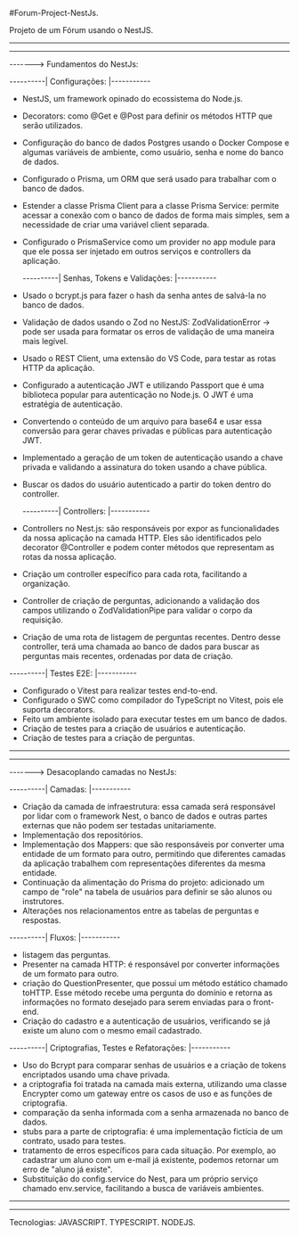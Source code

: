 #Forum-Project-NestJs.
 
Projeto de um Fórum usando o NestJS.

____________________________________________________________________________________________________________________________________________________________________________________________________________________
____________________________________________________________________________________________________________________________________________________________________________________________________________________
-------> Fundamentos do NestJs:

  ----------| Configurações: |-----------

- NestJS, um framework opinado do ecossistema do Node.js.
- Decorators: como @Get e @Post para definir os métodos HTTP que serão utilizados.
- Configuração do banco de dados Postgres usando o Docker Compose e algumas variáveis de ambiente, como usuário, senha e nome do banco de dados.
- Configurado o Prisma, um ORM que será usado para trabalhar com o banco de dados.
- Estender a classe Prisma Client para a classe Prisma Service: permite acessar a conexão com o banco de dados de forma mais simples, sem a necessidade de criar uma variável client separada.
- Configurado o PrismaService como um provider no app module para que ele possa ser injetado em outros serviços e controllers da aplicação.

  
  ----------| Senhas, Tokens e Validações: |-----------
  
- Usado o bcrypt.js para fazer o hash da senha antes de salvá-la no banco de dados.
- Validação de dados usando o Zod no NestJS: ZodValidationError -> pode ser usada para formatar os erros de validação de uma maneira mais legível.
- Usado o REST Client, uma extensão do VS Code, para testar as rotas HTTP da aplicação.
- Configurado a autenticação JWT e utilizando Passport que é uma biblioteca popular para autenticação no Node.js. O JWT é uma estratégia de autenticação.
- Convertendo o conteúdo de um arquivo para base64 e usar essa conversão para gerar chaves privadas e públicas para autenticação JWT.
- Implementado a geração de um token de autenticação usando a chave privada e validando a assinatura do token usando a chave pública.
- Buscar os dados do usuário autenticado a partir do token dentro do controller.
  
  ----------| Controllers: |-----------

- Controllers no Nest.js: são responsáveis por expor as funcionalidades da nossa aplicação na camada HTTP. Eles são identificados pelo decorator @Controller e podem conter métodos que representam as rotas da nossa aplicação.
- Criação um controller específico para cada rota, facilitando a organização.
- Controller de criação de perguntas, adicionando a validação dos campos utilizando o ZodValidationPipe para validar o corpo da requisição.
- Criação de uma rota de listagem de perguntas recentes. Dentro desse controller, terá uma chamada ao banco de dados para buscar as perguntas mais recentes, ordenadas por data de criação.
  
----------| Testes E2E: |-----------

- Configurado o Vitest para realizar testes end-to-end.
- Configurado o SWC como compilador do TypeScript no Vitest, pois ele suporta decorators.
- Feito um ambiente isolado para executar testes em um banco de dados.
- Criação de testes para a criação de usuários e autenticação.
- Criação de testes para a criação de perguntas.

____________________________________________________________________________________________________________________________________________________________________________________________________________________
____________________________________________________________________________________________________________________________________________________________________________________________________________________
-------> Desacoplando camadas no NestJs:

----------| Camadas: |-----------

- Criação da camada de infraestrutura: essa camada será responsável por lidar com o framework Nest, o banco de dados e outras partes externas que não podem ser testadas unitariamente.
- Implementação dos repositórios.
- Implementação dos Mappers: que são responsáveis por converter uma entidade de um formato para outro, permitindo que diferentes camadas da aplicação trabalhem com representações diferentes da mesma entidade.
- Continuação da alimentação do Prisma do projeto: adicionado um campo de "role" na tabela de usuários para definir se são alunos ou instrutores.
- Alterações nos relacionamentos entre as tabelas de perguntas e respostas.

----------| Fluxos: |-----------

- listagem das perguntas.
- Presenter na camada HTTP: é responsável por converter informações de um formato para outro.
- criação do QuestionPresenter, que possui um método estático chamado toHTTP. Esse método recebe uma pergunta do domínio e retorna as informações no formato desejado para serem enviadas para o front-end.
- Criação do cadastro e a autenticação de usuários, verificando se já existe um aluno com o mesmo email cadastrado.

----------| Criptografias, Testes e Refatorações: |-----------

- Uso do Bcrypt para comparar senhas de usuários e a criação de tokens encriptados usando uma chave privada.
- a criptografia foi tratada na camada mais externa, utilizando uma classe Encrypter como um gateway entre os casos de uso e as funções de criptografia.
- comparação da senha informada com a senha armazenada no banco de dados.
- stubs para a parte de criptografia: é uma implementação fictícia de um contrato, usado para testes.
- tratamento de erros específicos para cada situação. Por exemplo, ao cadastrar um aluno com um e-mail já existente, podemos retornar um erro de "aluno já existe".
- Substituição do config.service do Nest, para um próprio serviço chamado env.service, facilitando a busca de variáveis ambientes.

____________________________________________________________________________________________________________________________________________________________________________________________________________________
____________________________________________________________________________________________________________________________________________________________________________________________________________________


Tecnologias: JAVASCRIPT. TYPESCRIPT. NODEJS.




 
 
